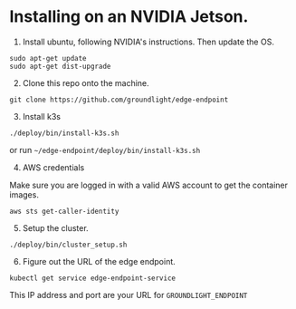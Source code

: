 # Installing on an NVIDIA Jetson.

1) Install ubuntu, following NVIDIA's instructions.  Then update the OS.

```
sudo apt-get update
sudo apt-get dist-upgrade
```

2) Clone this repo onto the machine.

```
git clone https://github.com/groundlight/edge-endpoint
```

3) Install k3s

```
./deploy/bin/install-k3s.sh
```

or run `~/edge-endpoint/deploy/bin/install-k3s.sh`

4) AWS credentials

Make sure you are logged in with a valid AWS account to get the container images.

```
aws sts get-caller-identity
```


5) Setup the cluster.

```
./deploy/bin/cluster_setup.sh
```

6) Figure out the URL of the edge endpoint.

```
kubectl get service edge-endpoint-service
```

This IP address and port are your URL for `GROUNDLIGHT_ENDPOINT`
